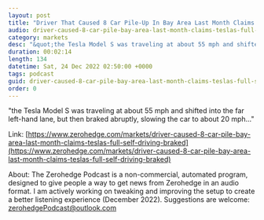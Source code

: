 ```yaml
---
layout: post
title: "Driver That Caused 8 Car Pile-Up In Bay Area Last Month Claims Tesla's Full Self Driving &quot;Braked Unexpectedly&quot;"
audio: driver-caused-8-car-pile-bay-area-last-month-claims-teslas-full-self-driving-braked-0
category: markets
desc: "&quot;the Tesla Model S was traveling at about 55 mph and shifted into the far left-hand lane, but then braked abruptly, slowing the car to about 20 mph...&quot;"
duration: 00:02:14
length: 134
datetime: Sat, 24 Dec 2022 02:50:00 +0000
tags: podcast
guid: driver-caused-8-car-pile-bay-area-last-month-claims-teslas-full-self-driving-braked-0
order: 0
---
```

&quot;the Tesla Model S was traveling at about 55 mph and shifted into the far left-hand lane, but then braked abruptly, slowing the car to about 20 mph...&quot;

Link: [https://www.zerohedge.com/markets/driver-caused-8-car-pile-bay-area-last-month-claims-teslas-full-self-driving-braked](https://www.zerohedge.com/markets/driver-caused-8-car-pile-bay-area-last-month-claims-teslas-full-self-driving-braked)

About: The Zerohedge Podcast is a non-commercial, automated program, designed to give people a way to get news from Zerohedge in an audio format.  I am actively working on tweaking and improving the setup to create a better listening experience (December 2022).  Suggestions are welcome: [zerohedgePodcast@outlook.com](mailto:zerohedgePodcast@outlook.com)